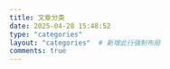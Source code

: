 ```yaml
---
title: 文章分类
date: 2025-04-28 15:48:52
type: "categories"
layout: "categories"  # 新增此行强制布局
comments: true
---
```

